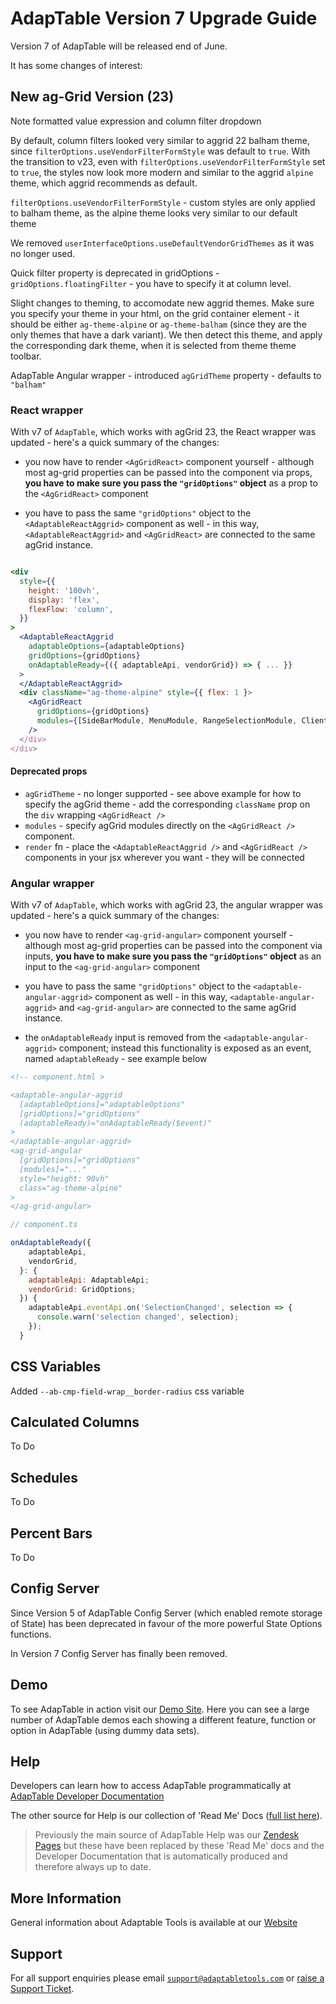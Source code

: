 # AdapTable Version 7 Upgrade Guide

Version 7 of AdapTable will be released end of June.

It has some changes of interest:

## New ag-Grid Version (23)

Note formatted value expression and column filter dropdown 

By default, column filters looked very similar to aggrid 22 balham theme, since `filterOptions.useVendorFilterFormStyle` was default to `true`. With the transition to v23, even with `filterOptions.useVendorFilterFormStyle` set to `true`, the styles now look more modern and similar to the aggrid `alpine` theme, which aggrid recommends as default.

`filterOptions.useVendorFilterFormStyle` - custom styles are only applied to balham theme, as the alpine theme looks very similar to our default theme

We removed `userInterfaceOptions.useDefaultVendorGridThemes` as it was no longer used.

Quick filter property is deprecated in gridOptions - `gridOptions.floatingFilter` - you have to specify it at column level.

Slight changes to theming, to accomodate new aggrid themes. Make sure you specify your theme in your html, on the grid container element - it should be either `ag-theme-alpine` or `ag-theme-balham` (since they are the only themes that have a dark variant). We then detect this theme, and apply the corresponding dark theme, when it is selected from theme theme toolbar.

AdapTable Angular wrapper - introduced `agGridTheme` property - defaults to `"balham"`

### React wrapper 

With v7 of `AdapTable`, which works with agGrid 23, the React wrapper was updated - here's a quick summary of the changes:

 * you now have to render `<AgGridReact>` component yourself - although most ag-grid properties can be passed into the component via props, **you have to make sure you pass the `"gridOptions"` object** as a prop to the `<AgGridReact>` component

 * you have to pass the same `"gridOptions"` object to the `<AdaptableReactAggrid>` component as well - in this way, `<AdaptableReactAggrid>` and `<AgGridReact>` are connected to the same agGrid instance.
 
```jsx

<div
  style={{
    height: '100vh',
    display: 'flex',
    flexFlow: 'column',
  }}
>
  <AdaptableReactAggrid
    adaptableOptions={adaptableOptions}
    gridOptions={gridOptions}
    onAdaptableReady={({ adaptableApi, vendorGrid}) => { ... }}
  >
  </AdaptableReactAggrid>
  <div className="ag-theme-alpine" style={{ flex: 1 }>
    <AgGridReact
      gridOptions={gridOptions}
      modules={[SideBarModule, MenuModule, RangeSelectionModule, ClientSideRowModelModule]}
    />
  </div>
</div>
```

#### Deprecated props

 - `agGridTheme` - no longer supported - see above example for how to specify the agGrid theme - add the corresponding `className` prop on the `div` wrapping `<AgGridReact />`
 - `modules` - specify agGrid modules directly on the `<AgGridReact />` component.
 - `render` fn - place the `<AdaptableReactAggrid />` and `<AgGridReact />` components in your jsx wherever you want - they will be connected

### Angular wrapper

With v7 of `AdapTable`, which works with agGrid 23, the angular wrapper was updated - here's a quick summary of the changes:

 * you now have to render `<ag-grid-angular>` component yourself - although most ag-grid properties can be passed into the component via inputs, **you have to make sure you pass the `"gridOptions"` object** as an input to the `<ag-grid-angular>` component

 * you have to pass the same `"gridOptions"` object to the `<adaptable-angular-aggrid>` component as well - in this way, `<adaptable-angular-aggrid>` and `<ag-grid-angular>` are connected to the same agGrid instance.
 
 * the `onAdaptableReady` input is removed from the `<adaptable-angular-aggrid>` component; instead this functionality is exposed as an event, named `adaptableReady` - see example below

```html
<!-- component.html >

<adaptable-angular-aggrid
  [adaptableOptions]="adaptableOptions"
  [gridOptions]="gridOptions"
  (adaptableReady)="onAdaptableReady($event)"
>
</adaptable-angular-aggrid>
<ag-grid-angular
  [gridOptions]="gridOptions"
  [modules]="..."
  style="height: 90vh"
  class="ag-theme-alpine"
>
</ag-grid-angular>
```

```js
// component.ts

onAdaptableReady({
    adaptableApi,
    vendorGrid,
  }: {
    adaptableApi: AdaptableApi;
    vendorGrid: GridOptions;
  }) {
    adaptableApi.eventApi.on('SelectionChanged', selection => {
      console.warn('selection changed', selection);
    });
  }
````

## CSS Variables


Added `--ab-cmp-field-wrap__border-radius` css variable

## Calculated Columns

To Do

## Schedules

To Do

## Percent Bars

To Do

## Config Server

Since Version 5 of AdapTable Config Server (which enabled remote storage of State) has been deprecated in favour of the more powerful State Options functions.  

In Version 7 Config Server has finally been removed.

## Demo

To see AdapTable in action visit our [Demo Site](https://demo.adaptabletools.com).  Here you can see a large number of AdapTable demos each showing a different feature, function or option in AdapTable (using dummy data sets).

## Help

Developers can learn how to access AdapTable programmatically at [AdapTable Developer Documentation](https://api.adaptabletools.com) 

The other source for Help is our collection of 'Read Me' Docs ([full list here](https://github.com/AdaptableTools/adaptable/blob/master/packages/adaptable/readme/readme-list.md)).

> Previously the main source of AdapTable Help was our [Zendesk Pages](https://adaptabletools.zendesk.com/hc/en-us/articles/360007083017-Help-) but these have been replaced by these 'Read Me' docs and the Developer Documentation that is automatically produced and therefore always up to date.

## More Information

General information about Adaptable Tools is available at our [Website](http://www.adaptabletools.com) 

## Support

For all support enquiries please email [`support@adaptabletools.com`](mailto:support@adaptabletools.com) or [raise a Support Ticket](https://adaptabletools.zendesk.com/hc/en-us/requests/new).

